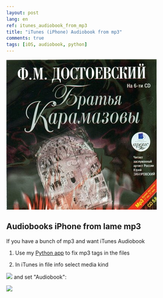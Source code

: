 ```yaml
---
layout: post
lang: en
ref: itunes_audiobook_from_mp3
title: "iTunes (iPhone) Audiobook from mp3"
comments: true
tags: [iOS, audiobook, python]
---
```

![](/images/brothers_karamazov_ardis.jpg)

## Audiobooks iPhone from lame mp3

If you have a bunch of mp3 and want iTunes Audiobook

1) Use my [Python app](https://github.com/masterandrey/itunes-audiobook-from-mp3)
to fix mp3 tags in the files

2) In iTunes in file info select media kind 

![](/images/itunes_media_kind_select)
and set "Audiobook":

![](/images/itunes_media_kind_select)

